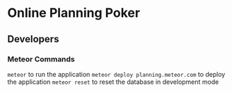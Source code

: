 # Online Planning Poker


## Developers

### Meteor Commands
`meteor` to run the application
`meteor deploy planning.meteor.com` to deploy the application
`meteor reset` to reset the database in development mode


